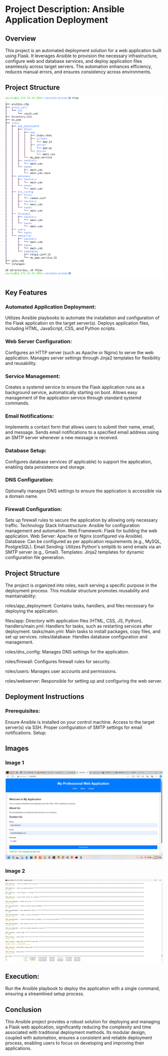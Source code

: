 # Project Description: Ansible Application Deployment
## Overview
This project is an automated deployment solution for a web application built using Flask. It leverages Ansible to provision the necessary infrastructure, configure web and database services, and deploy application files seamlessly across target servers. The automation enhances efficiency, reduces manual errors, and ensures consistency across environments.
## Project Structure


![ Project Structure Description](tree.png)

## Key Features
   ### Automated Application Deployment:

Utilizes Ansible playbooks to automate the installation and configuration of the Flask application on the target server(s).
Deploys application files, including HTML, JavaScript, CSS, and Python scripts.
   ### Web Server Configuration:

Configures an HTTP server (such as Apache or Nginx) to serve the web application.
Manages server settings through Jinja2 templates for flexibility and reusability.
### Service Management:

Creates a systemd service to ensure the Flask application runs as a background service, automatically starting on boot.
Allows easy management of the application service through standard systemd commands.
### Email Notifications:

Implements a contact form that allows users to submit their name, email, and message.
Sends email notifications to a specified email address using an SMTP server whenever a new message is received.
### Database Setup:

Configures database services (if applicable) to support the application, enabling data persistence and storage.
### DNS Configuration:

Optionally manages DNS settings to ensure the application is accessible via a domain name.
### Firewall Configuration:

Sets up firewall rules to secure the application by allowing only necessary traffic.
Technology Stack
Infrastructure: Ansible for configuration management and automation.
Web Framework: Flask for building the web application.
Web Server: Apache or Nginx (configured via Ansible).
Database: Can be configured as per application requirements (e.g., MySQL, PostgreSQL).
Email Sending: Utilizes Python's smtplib to send emails via an SMTP server (e.g., Gmail).
Templates: Jinja2 templates for dynamic configuration file generation.
## Project Structure
The project is organized into roles, each serving a specific purpose in the deployment process. This modular structure promotes reusability and maintainability:

roles/app_deployment: Contains tasks, handlers, and files necessary for deploying the application.

files/app: Directory with application files (HTML, CSS, JS, Python).
handlers/main.yml: Handlers for tasks, such as restarting services after deployment.
tasks/main.yml: Main tasks to install packages, copy files, and set up services.
roles/database: Handles database configuration and management.

roles/dns_config: Manages DNS settings for the application.

roles/firewall: Configures firewall rules for security.

roles/users: Manages user accounts and permissions.

roles/webserver: Responsible for setting up and configuring the web server.

## Deployment Instructions
### Prerequisites:

Ensure Ansible is installed on your control machine.
Access to the target server(s) via SSH.
Proper configuration of SMTP settings for email notifications.
Setup:

## Images

### Image 1
![Image 1 Description](Screenshot.png)

### Image 2
![Image 2 Description](run.png)

 ## Execution:

Run the Ansible playbook to deploy the application with a single command, ensuring a streamlined setup process.
## Conclusion
This Ansible project provides a robust solution for deploying and managing a Flask web application, significantly reducing the complexity and time associated with traditional deployment methods. Its modular design, coupled with automation, ensures a consistent and reliable deployment process, enabling users to focus on developing and improving their applications.
